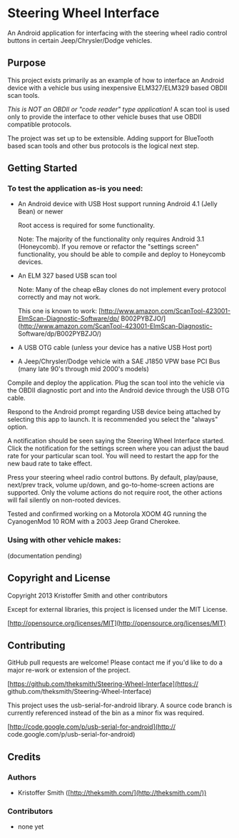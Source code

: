 # Steering Wheel Interface

An Android application for interfacing with the steering wheel radio
control buttons in certain Jeep/Chrysler/Dodge vehicles.

## Purpose

This project exists primarily as an example of how to interface an
Android device with a vehicle bus using inexpensive ELM327/ELM329 based
OBDII scan tools.

*This is NOT an OBDII or "code reader" type application!* A scan tool is
used only to provide the interface to other vehicle buses that use 
OBDII compatible protocols.

The project was set up to be extensible. Adding support for BlueTooth 
based scan tools and other bus protocols is the logical next step.

## Getting Started

### To test the application as-is you need:

+	An Android device with USB Host support running Android 4.1 (Jelly
	Bean) or newer

	Root access is required for some functionality.
	
	Note: The majority of the functionality only requires
	Android 3.1 (Honeycomb). If you remove or refactor the "settings screen"
	functionality, you should be able to compile and deploy to Honeycomb
	devices.

+	An ELM 327 based USB scan tool
	
	Note: Many of the cheap eBay clones do not implement every protocol 
	correctly and may not work.
	
	This one is known to work:
	[http://www.amazon.com/ScanTool-423001-ElmScan-Diagnostic-Software/dp/
	B002PYBZJO/](http://www.amazon.com/ScanTool-423001-ElmScan-Diagnostic-
	Software/dp/B002PYBZJO/)

+	A USB OTG cable	(unless your device has a native USB Host port)

+	A Jeep/Chrysler/Dodge vehicle with a SAE J1850 VPW base PCI Bus
	(many late 90's through mid 2000's models)

Compile and deploy the application. Plug the scan tool into the vehicle
via the OBDII diagnostic port and into the Android device through the
USB OTG cable. 

Respond to the Android prompt regarding USB device being attached by 
selecting this app to launch. It is recommended you select the "always" 
option.

A notification should be seen saying the Steering Wheel Interface started. 
Click the notification for the settings screen where you can adjust the 
baud rate for your particular scan tool. You will need to restart the app 
for the new baud rate to take effect.

Press your steering wheel radio control buttons. By default, play/pause, 
next/prev track, volume up/down, and go-to-home-screen actions are
supported. Only the volume actions do not require root, the other actions 
will fail silently on non-rooted devices.

Tested and confirmed working on a Motorola XOOM 4G running the 
CyanogenMod 10 ROM with a 2003 Jeep Grand Cherokee.

### Using with other vehicle makes:

(documentation pending)

## Copyright and License

Copyright 2013 Kristoffer Smith and other contributors

Except for external libraries, this project is licensed under 
the MIT License.

[http://opensource.org/licenses/MIT](http://opensource.org/licenses/MIT)

## Contributing

GitHub pull requests are welcome! Please contact me if you'd like to do
a major re-work or extension of the project.

[https://github.com/theksmith/Steering-Wheel-Interface](https://
github.com/theksmith/Steering-Wheel-Interface)

This project uses the usb-serial-for-android library. A source code
branch is currently referenced instead of the bin as a minor fix was
required. 

[http://code.google.com/p/usb-serial-for-android](http://
code.google.com/p/usb-serial-for-android)

## Credits

### Authors

+ Kristoffer Smith ([http://theksmith.com/](http://theksmith.com/))

### Contributors

+ none yet